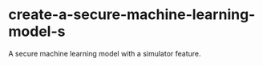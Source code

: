 # create-a-secure-machine-learning-model-s
A secure machine learning model with a simulator feature.
